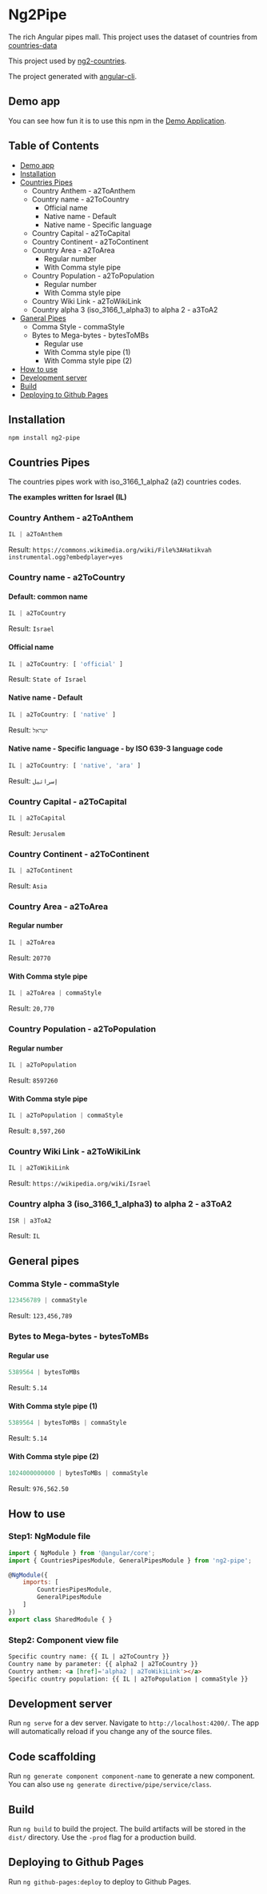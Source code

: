 # Ng2Pipe
The rich Angular pipes mall.
This project uses the dataset of countries from [countries-data](https://github.com/dormd/countries-data)

This project used by [ng2-countries](https://github.com/dormd/ng2-countries).

The project generated with [angular-cli](https://github.com/angular/angular-cli).

## Demo app
You can see how fun it is to use this npm in the [Demo Application](https://dormd.github.io/ng2-pipe). 

## Table of Contents
* [Demo app](#demo-app)
* [Installation](#installation)
* [Countries Pipes](#countries-pipes)
  * Country Anthem - a2ToAnthem
  * Country name - a2ToCountry
    * Official name
    * Native name - Default
    * Native name - Specific language
  * Country Capital - a2ToCapital
  * Country Continent - a2ToContinent
  * Country Area - a2ToArea
    * Regular number
    * With Comma style pipe
  * Country Population - a2ToPopulation
    * Regular number
    * With Comma style pipe
  * Country Wiki Link - a2ToWikiLink
  * Country alpha 3 (iso_3166_1_alpha3) to alpha 2 - a3ToA2
* [Ganeral Pipes](#general-pipes)
  * Comma Style - commaStyle
  * Bytes to Mega-bytes - bytesToMBs
    * Regular use
    * With Comma style pipe (1)
    * With Comma style pipe (2)
* [How to use](#how-to-use)
* [Development server](#development-server)
* [Build](#build)
* [Deploying to Github Pages](#deploying-to-github-pages)

## Installation
```
npm install ng2-pipe
```

## Countries Pipes
The countries pipes work with iso_3166_1_alpha2 (a2) countries codes.

**The examples written for Israel (IL)**

### Country Anthem - a2ToAnthem
```javascript
IL | a2ToAnthem
```
Result: ```https://commons.wikimedia.org/wiki/File%3AHatikvah instrumental.ogg?embedplayer=yes```

### Country name - a2ToCountry
#### Default: common name
```javascript
IL | a2ToCountry
```
Result: ```Israel```

#### Official name
```javascript
IL | a2ToCountry: [ 'official' ]
```
Result: ```State of Israel```

#### Native name - Default
```javascript
IL | a2ToCountry: [ 'native' ]
```
Result: ```ישראל```

#### Native name - Specific language - by ISO 639-3 language code
```javascript
IL | a2ToCountry: [ 'native', 'ara' ]
```
Result: ```إسرائيل```

### Country Capital - a2ToCapital
```javascript
IL | a2ToCapital
```
Result: ```Jerusalem```

### Country Continent - a2ToContinent
```javascript
IL | a2ToContinent
```
Result: ```Asia```

### Country Area - a2ToArea
#### Regular number
```javascript
IL | a2ToArea
```
Result: ```20770```

#### With Comma style pipe
```javascript
IL | a2ToArea | commaStyle
```
Result: ```20,770```

### Country Population - a2ToPopulation
#### Regular number
```javascript
IL | a2ToPopulation
```
Result: ```8597260```

#### With Comma style pipe
```javascript
IL | a2ToPopulation | commaStyle
```
Result: ```8,597,260```

### Country Wiki Link - a2ToWikiLink
```javascript
IL | a2ToWikiLink
```
Result: ```https://wikipedia.org/wiki/Israel```

### Country alpha 3 (iso_3166_1_alpha3) to alpha 2 - a3ToA2
```javascript
ISR | a3ToA2
```
Result: ```IL```

## General pipes
### Comma Style - commaStyle
```javascript
123456789 | commaStyle
```
Result: ```123,456,789```

### Bytes to Mega-bytes - bytesToMBs
#### Regular use
```javascript
5389564 | bytesToMBs
```
Result: ```5.14```

#### With Comma style pipe (1)
```javascript
5389564 | bytesToMBs | commaStyle
```
Result: ```5.14```

#### With Comma style pipe (2)
```javascript
1024000000000 | bytesToMBs | commaStyle
```
Result: ```976,562.50```

## How to use
### Step1: NgModule file
```javascript
import { NgModule } from '@angular/core';
import { CountriesPipesModule, GeneralPipesModule } from 'ng2-pipe';

@NgModule({
    imports: [
        CountriesPipesModule,
        GeneralPipesModule
    ]
})
export class SharedModule { }
```

### Step2: Component view file
```html
Specific country name: {{ IL | a2ToCountry }}
Country name by parameter: {{ alpha2 | a2ToCountry }}
Country anthem: <a [href]='alpha2 | a2ToWikiLink'></a>
Specific country population: {{ IL | a2ToPopulation | commaStyle }}
```

## Development server
Run `ng serve` for a dev server. Navigate to `http://localhost:4200/`. The app will automatically reload if you change any of the source files.

## Code scaffolding

Run `ng generate component component-name` to generate a new component. You can also use `ng generate directive/pipe/service/class`.

## Build

Run `ng build` to build the project. The build artifacts will be stored in the `dist/` directory. Use the `-prod` flag for a production build.

## Deploying to Github Pages

Run `ng github-pages:deploy` to deploy to Github Pages.
